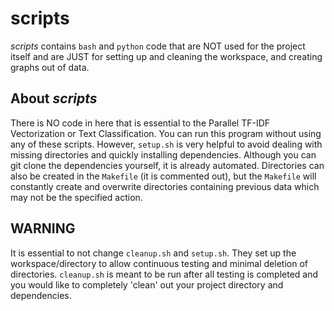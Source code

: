 # **scripts**

_scripts_ contains `bash` and `python` code that are NOT used for the project itself and are JUST for setting up and cleaning the workspace, and creating graphs out of data.   

## About _scripts_
There is NO code in here that is essential to the Parallel TF-IDF Vectorization or Text Classification. You can run this program without using any of these scripts. However, `setup.sh` is very helpful to avoid dealing with missing directories and quickly installing dependencies. Although you can git clone the dependencies yourself, it is already automated. Directories can also be created in the `Makefile` (it is commented out), but the `Makefile` will constantly create and overwrite directories containing previous data which may not be the specified action.

## WARNING
It is essential to not change `cleanup.sh` and `setup.sh`. They set up the workspace/directory to allow continuous testing and minimal deletion of directories. `cleanup.sh` is meant to be run after all testing is completed and you would like to completely 'clean' out your project directory and dependencies.
